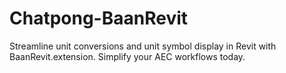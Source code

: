 # Chatpong-BaanRevit
Streamline unit conversions and unit symbol display in Revit with BaanRevit.extension. Simplify your AEC workflows today.
